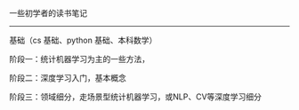

一些初学者的读书笔记



-----------

基础（cs 基础、python 基础、本科数学）

阶段一：统计机器学习为主的一些方法，

阶段二：深度学习入门，基本概念

阶段三：领域细分，走场景型统计机器学习，或NLP、CV等深度学习细分